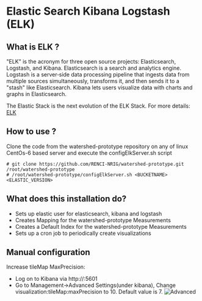 # Elastic Search Kibana Logstash (ELK)

## What is ELK ?
"ELK" is the acronym for three open source projects: Elasticsearch, Logstash, and Kibana. Elasticsearch is a search and analytics engine. Logstash is a server‑side data processing pipeline that ingests data from multiple sources simultaneously, transforms it, and then sends it to a "stash" like Elasticsearch. Kibana lets users visualize data with charts and graphs in Elasticsearch.

The Elastic Stack is the next evolution of the ELK Stack. For more details: [ELK](https://www.elastic.co/elk-stack)

## How to use ?

Clone the code from the watershed-prototype repository on any of linux CentOs-6 based server and execute the configElkServer.sh script
```
# git clone https://github.com/RENCI-NRIG/watershed-prototype.git /root/watershed-prototype
# /root/watershed-prototype/configElkServer.sh <BUCKETNAME> <ELASTIC_VERSION>
```

## What does this installation do?
- Sets up elastic user for elasticsearch, kibana and logstash
- Creates Mapping for the watershed-prototype Measurements
- Creates a Default Index for the watershed-prototype Measurements
- Sets up a cron job to periodically create visualizations

## Manual configuration

Increase tileMap MaxPrecision:
- Log on to Kibana via http://<public-ip-of-your-instance>:5601
- Go to Management->Advanced Settings(under kibana), Change visualization:tileMap:maxPrecision to 10. Default value is 7.
![Advanced](../../master/images/Advanced.png)
